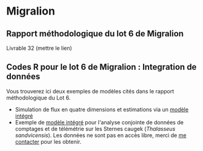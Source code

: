 # Migralion

## Rapport méthodologique du lot 6 de Migralion 

Livrable 32 (mettre le lien)

## Codes R pour le lot 6 de Migralion : Integration de données

Vous trouverez ici deux exemples de modèles cités dans le rapport méthodologique du Lot 6.

  * Simulation de flux en quatre dimensions et estimations via un [modèle intégré](f4D.R)
  * Exemple de [modèle intégré](integrated_model_caugek.R) pour l'analyse conjointe de données de comptages et de télémétrie sur les Sternes caugek (*Thalasseus sandvicensis*). Les données ne sont pas en accès libre, merci de [me contacter](mailto:valentin.lauret@cefe.cnrs.fr) pour les obtenir.
